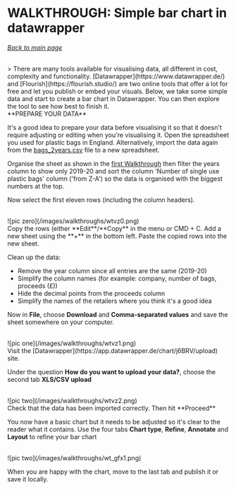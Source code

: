 # WALKTHROUGH: Simple bar chart in datawrapper

*[Back to main page](https://aodhanlutetiae.github.io/dj/)*

<br />
> There are many tools available for visualising data, all different in cost, complexity and functionality. [Datawrapper](https://www.datawrapper.de/) and [Flourish](https://flourish.studio/) are two online tools that offer a lot for free and let you publish or embed your visuals. Below, we take some simple data and start to create a bar chart in Datawrapper. You can then explore the tool to see how best to finish it.

<br />
**PREPARE YOUR DATA**

It's a good idea to prepare your data before visualising it so that it doesn't require adjusting or editing when you're visualising it. Open the spreadsheet you used for plastic bags in England. Alternatively, import the data again from the [bags_2years.csv](https://drive.google.com/file/d/15vDqg-u6W4tHouC42uvhMOdy21oTl3ov/view?usp=sharing) file to a new spreadsheet.

Organise the sheet as shown in the [first Walkthrough](https://aodhanlutetiae.github.io/dj/sheets) then filter the years column to show only 2019-20 and sort the column 'Number of single use plastic bags' column ('from Z-A') so the data is organised with the biggest numbers at the top.

Now select the first eleven rows (including the column headers).

<br />
![pic zero](/images/walkthroughs/wtvz0.png)

<br />
Copy the rows (either **Edit**/**Copy** in the menu or CMD + C. Add a new sheet using the **+** in the bottom left. Paste the copied rows into the new sheet.

Clean up the data:
- Remove the year column since all entries are the same (2019-20)
- Simplify the column names (for example: company, number of bags, proceeds (£))
- Hide the decimal points from the proceeds column
- Simplify the names of the retailers where you think it's a good idea

Now in **File**, choose **Download** and **Comma-separated values** and save the sheet somewhere on your computer.

<br />
![pic one](/images/walkthroughs/wtvz1.png)

<br />
Visit the [Datawrapper](https://app.datawrapper.de/chart/j6BRV/upload) site.

Under the question **How do you want to upload your data?**, choose the second tab **XLS/CSV upload**

<br />
![pic two](/images/walkthroughs/wtvz2.png)

<br />
Check that the data has been imported correctly. Then hit **Proceed**

You now have a basic chart but it needs to be adjusted so it's clear to the reader what it contains. Use the four tabs **Chart type**, **Refine**, **Annotate** and **Layout** to refine your bar chart

<br />
![pic two](/images/walkthroughs/wt_gfx1.png)

When you are happy with the chart, move to the last tab and publish it or save it locally.
